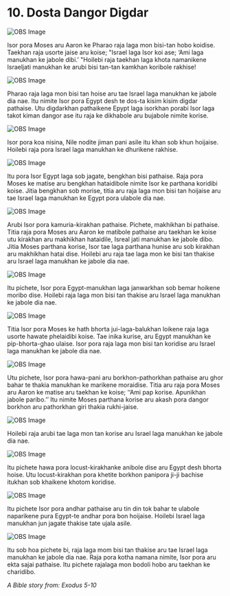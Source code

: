 # 10. Dosta Dangor Digdar

![OBS Image](https://cdn.door43.org/obs/jpg/360px/obs-en-10-01.jpg)

Isor pora Moses aru Aaron ke Pharao raja laga mon bisi-tan hobo koidise. Taekhan raja usorte jaise aru koise; "Israel laga Isor koi ase; ‘Ami laga manukhan ke jabole dibi.’ "Hoilebi raja taekhan laga khota namanikene Israeljati manukhan ke arubi bisi tan-tan kamkhan koribole rakhise! 

![OBS Image](https://cdn.door43.org/obs/jpg/360px/obs-en-10-02.jpg)

Pharao raja laga mon bisi tan hoise aru tae Israel laga manukhan ke jabole dia nae. Itu nimite Isor pora Egypt desh te dos-ta kisim kisim digdar pathaise.  Utu digdarkhan pathaikene Epypt laga isorkhan porabi Isor laga takot kiman dangor ase itu raja ke dikhabole aru bujabole nimite korise. 

![OBS Image](https://cdn.door43.org/obs/jpg/360px/obs-en-10-03.jpg)

Isor pora koa nisina, Nile nodite jiman pani asile itu khan sob khun hoijaise. Hoilebi raja pora Israel laga manukhan ke dhurikene rakhise.  

![OBS Image](https://cdn.door43.org/obs/jpg/360px/obs-en-10-04.jpg)

Itu pora Isor Egypt laga sob jagate, bengkhan bisi pathaise. Raja pora Moses ke matise aru bengkhan hataidibole nimite Isor ke parthana koridibi koise. Jitia bengkhan sob morise, titia aru raja laga mon bisi tan hoijaise aru tae Israel laga manukhan ke Egypt pora ulabole dia nae. 

![OBS Image](https://cdn.door43.org/obs/jpg/360px/obs-en-10-05.jpg)

Arubi Isor pora kamuria-kirakhan pathaise. Pichete, makhikhan bi pathaise.  Titia raja pora Moses aru Aaron ke matibole pathaise aru taekhan ke koise utu kirakhan aru makhikhan hataidile, Isreal jati manukhan ke jabole dibo. Jitia Moses parthana korise, Isor tae laga parthana hunise aru sob kirakhan aru makhikhan hatai dise. Hoilebi aru raja tae laga mon ke bisi tan thakise aru Israel laga manukhan ke jabole dia nae. 

![OBS Image](https://cdn.door43.org/obs/jpg/360px/obs-en-10-06.jpg)

Itu pichete, Isor pora Egypt-manukhan laga janwarkhan sob bemar hoikene moribo dise. Hoilebi raja laga mon bisi tan thakise aru Israel laga manukhan ke jabole dia nae. 

![OBS Image](https://cdn.door43.org/obs/jpg/360px/obs-en-10-07.jpg)

Titia Isor pora Moses ke hath bhorta jui-laga-balukhan loikene raja laga usorte hawate phelaidibi koise. Tae inika kurise, aru Egypt manukhan ke pip-bhorta-ghao ulaise. Isor pora raja laga mon bisi tan koridise aru Israel laga manukhan ke jabole dia nae. 

![OBS Image](https://cdn.door43.org/obs/jpg/360px/obs-en-10-08.jpg)

Utu pichete, Isor pora hawa-pani aru borkhon-pathorkhan pathaise aru ghor bahar te thakia manukhan ke marikene moraidise. Titia aru raja pora Moses aru Aaron ke matise aru taekhan ke koise; ‘‘Ami pap korise. Apunikhan jabole paribo.’’ Itu nimite Moses parthana korise aru akash pora dangor borkhon aru pathorkhan giri thakia rukhi-jaise. 

![OBS Image](https://cdn.door43.org/obs/jpg/360px/obs-en-10-09.jpg)

Hoilebi raja arubi tae laga mon tan korise aru Israel laga manukhan ke jabole dia nae. 

![OBS Image](https://cdn.door43.org/obs/jpg/360px/obs-en-10-10.jpg)

Itu pichete hawa pora locust-kirakhanke anibole dise aru Egypt desh bhorta hoise. Utu locust-kirakhan pora khetite borkhon panipora ji-ji bachise itukhan sob khaikene khotom koridise. 

![OBS Image](https://cdn.door43.org/obs/jpg/360px/obs-en-10-11.jpg)

Itu pichete Isor pora andhar pathaise aru tin din tok bahar te ulabole naparikene pura Egypt-te andhar pora bon hoijaise.  Hoilebi Israel laga manukhan jun jagate thakise tate ujala asile.  

![OBS Image](https://cdn.door43.org/obs/jpg/360px/obs-en-10-12.jpg)

Itu sob hoa pichete bi, raja laga mom bisi tan thakise aru tae Israel laga manukhan ke jabole dia nae. Raja pora kotha namana nimite, Isor pora aru ekta sajai pathaise. Itu pichete rajalaga mon bodoli hobo aru taekhan ke charidibo.

_A Bible story from: Exodus 5-10_

